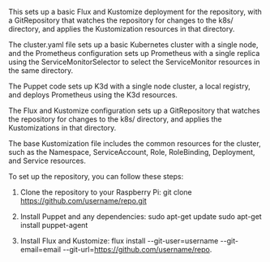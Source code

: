 This sets up a basic Flux and Kustomize deployment for the repository, with a GitRepository that watches the repository for changes to the k8s/ directory, and applies the Kustomization resources in that directory.

The cluster.yaml file sets up a basic Kubernetes cluster with a single node, and the Prometheus configuration sets up Prometheus with a single replica using the ServiceMonitorSelector to select the ServiceMonitor resources in the same directory.

The Puppet code sets up K3d with a single node cluster, a local registry, and deploys Prometheus using the K3d resources.

The Flux and Kustomize configuration sets up a GitRepository that watches the repository for changes to the k8s/ directory, and applies the Kustomizations in that directory.

The base Kustomization file includes the common resources for the cluster, such as the Namespace, ServiceAccount, Role, RoleBinding, Deployment, and Service resources.

To set up the repository, you can follow these steps:

1. Clone the repository to your Raspberry Pi:
git clone https://github.com/username/repo.git

2. Install Puppet and any dependencies:
sudo apt-get update
sudo apt-get install puppet-agent

3. Install Flux and Kustomize:
flux install --git-user=username --git-email=email --git-url=https://github.com/username/repo.
